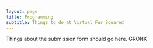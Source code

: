```yaml
---
layout: page
title: Programming
subtitle: Things to do at Virtual Fur Squared
---
```


Things about the submission form should go here. GRONK